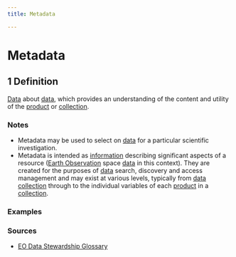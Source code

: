 ```yaml
---
title: Metadata

---
```


# Metadata

## 1 Definition

[Data](../data) about [data](../data), which provides an understanding of the content and utility of the [product](../product) or [collection](../collection).

### Notes
- Metadata may be used to select on [data](../data) for a particular scientific investigation. 
- Metadata is intended as [information](../information) describing significant aspects of a resource ([Earth Observation](../earth_observation) space [data](../data) in this context). They are created for the purposes of [data](../data) search, discovery and access management and may exist at various levels, typically from [data](../data) [collection](../collection) through to the individual variables of each [product](../product) in a [collection](../collection). 

### Examples 

### Sources 
- [EO Data Stewardship Glossary](https://ceos.org/document_management/Working_Groups/WGISS/Interest_Groups/Data_Stewardship/White_Papers/EO-DataStewardshipGlossary.pdf)
